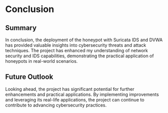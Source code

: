 # Conclusion

## Summary

In conclusion, the deployment of the honeypot with Suricata IDS and DVWA has provided valuable insights into cybersecurity threats and attack techniques. The project has enhanced my understanding of network security and IDS capabilities, demonstrating the practical application of honeypots in real-world scenarios.

## Future Outlook

Looking ahead, the project has significant potential for further enhancements and practical applications. By implementing improvements and leveraging its real-life applications, the project can continue to contribute to advancing cybersecurity practices.
